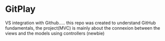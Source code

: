 # GitPlay
VS integration with Github.....
this repo was created to understand GitHub fundamentals,
the project(MVC) is mainly about the connexion between the views and the models using controllers (newbie)
